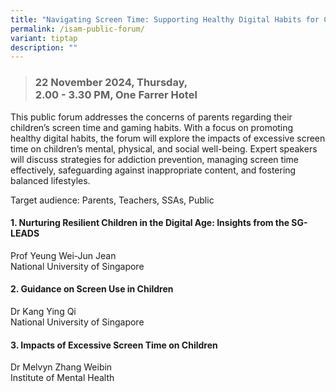 ```yaml
---
title: "Navigating Screen Time: Supporting Healthy Digital Habits for Children"
permalink: /isam-public-forum/
variant: tiptap
description: ""
---
```

<blockquote>
<h3><strong>22 November 2024, Thursday,</strong><br><strong>2.00 - 3.30 PM, One Farrer Hotel</strong></h3>
</blockquote>
<p>This public forum addresses the concerns of parents regarding their children’s
screen time and gaming habits. With a focus on promoting healthy digital
habits, the forum will explore the impacts of excessive screen time on
children’s mental, physical, and social well-being. Expert speakers will
discuss strategies for addiction prevention, managing screen time effectively,
safeguarding against inappropriate content, and fostering balanced lifestyles.</p>
<p>Target audience: Parents, Teachers, SSAs, Public</p>
<h4><strong>1. Nurturing Resilient Children in the Digital Age: Insights from the SG-LEADS</strong></h4>
<p>Prof Yeung Wei-Jun Jean
<br>National University of Singapore</p>
<h4><strong>2. Guidance on Screen Use in Children</strong></h4>
<p>Dr Kang Ying Qi
<br>National University of Singapore</p>
<h4><strong>3. Impacts of Excessive Screen Time on Children</strong></h4>
<p>Dr Melvyn Zhang Weibin
<br>Institute of Mental Health</p>
<p></p>